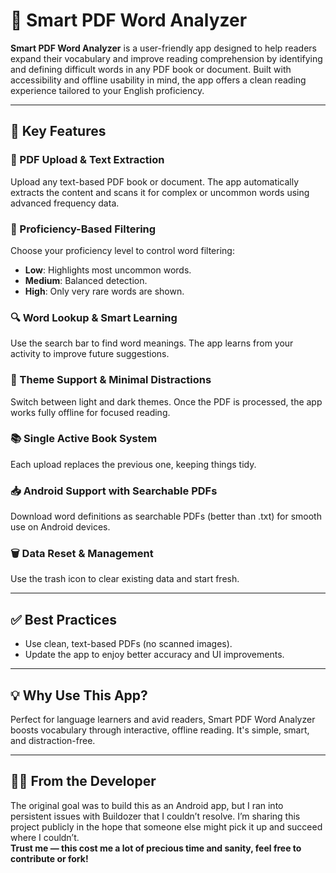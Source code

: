 # 📘 Smart PDF Word Analyzer

**Smart PDF Word Analyzer** is a user-friendly app designed to help readers expand their vocabulary and improve reading comprehension by identifying and defining difficult words in any PDF book or document. Built with accessibility and offline usability in mind, the app offers a clean reading experience tailored to your English proficiency.

---

## 🚀 Key Features

### 📄 PDF Upload & Text Extraction  
Upload any text-based PDF book or document. The app automatically extracts the content and scans it for complex or uncommon words using advanced frequency data.

### 🎯 Proficiency-Based Filtering  
Choose your proficiency level to control word filtering:
- **Low**: Highlights most uncommon words.  
- **Medium**: Balanced detection.  
- **High**: Only very rare words are shown.

### 🔍 Word Lookup & Smart Learning  
Use the search bar to find word meanings. The app learns from your activity to improve future suggestions.

### 🌙 Theme Support & Minimal Distractions  
Switch between light and dark themes. Once the PDF is processed, the app works fully offline for focused reading.

### 📚 Single Active Book System  
Each upload replaces the previous one, keeping things tidy.

### 📥 Android Support with Searchable PDFs  
Download word definitions as searchable PDFs (better than .txt) for smooth use on Android devices.

### 🗑️ Data Reset & Management  
Use the trash icon to clear existing data and start fresh.

---

## ✅ Best Practices

- Use clean, text-based PDFs (no scanned images).  
- Update the app to enjoy better accuracy and UI improvements.

---

## 💡 Why Use This App?

Perfect for language learners and avid readers, Smart PDF Word Analyzer boosts vocabulary through interactive, offline reading. It's simple, smart, and distraction-free.


---

## 👨‍💻 From the Developer

The original goal was to build this as an Android app, but I ran into persistent issues with Buildozer that I couldn’t resolve. I’m sharing this project publicly in the hope that someone else might pick it up and succeed where I couldn’t.  
**Trust me — this cost me a lot of precious time and sanity, feel free to contribute or fork!**
